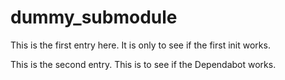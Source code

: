 # dummy_submodule

This is the first entry here. It is only to see if the first init works.

This is the second entry. This is to see if the Dependabot works.
